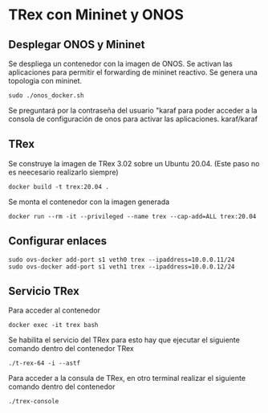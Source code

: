 # TRex con Mininet y ONOS

## Desplegar ONOS y Mininet
Se despliega un contenedor con la imagen de ONOS.
Se activan las aplicaciones para permitir el forwarding de mininet reactivo.
Se genera una topologia con mininet.
~~~
sudo ./onos_docker.sh 
~~~
Se preguntará por la contraseña del usuario "karaf para poder acceder a la consola de configuración de onos para activar las aplicaciones. karaf/karaf

## TRex
Se construye la imagen de TRex 3.02 sobre un Ubuntu 20.04. (Este paso no es neecesario realizarlo siempre)
~~~
docker build -t trex:20.04 .
~~~

Se monta el contenedor con la imagen generada
~~~
docker run --rm -it --privileged --name trex --cap-add=ALL trex:20.04
~~~


## Configurar enlaces
~~~
sudo ovs-docker add-port s1 veth0 trex --ipaddress=10.0.0.11/24
sudo ovs-docker add-port s1 veth1 trex --ipaddress=10.0.0.12/24
~~~

## Servicio TRex
Para acceder al contenedor 
~~~
docker exec -it trex bash
~~~

Se habilita el servicio del TRex para esto hay que ejecutar el siguiente comando dentro del contenedor TRex
~~~
./t-rex-64 -i --astf
~~~

Para acceder a la consula de TRex, en otro terminal realizar el siguiente comando dentro del contenedor
~~~
./trex-console
~~~